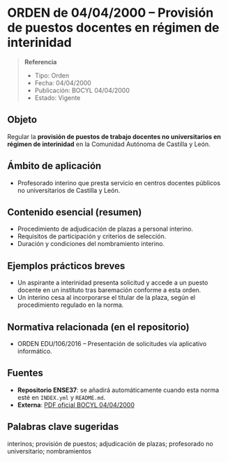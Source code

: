 # ORDEN de 04/04/2000 – Provisión de puestos docentes en régimen de interinidad

> **Referencia**
> - Tipo: Orden  
> - Fecha: 04/04/2000  
> - Publicación: BOCYL 04/04/2000  
> - Estado: Vigente  

## Objeto
Regular la **provisión de puestos de trabajo docentes no universitarios en régimen de interinidad** en la Comunidad Autónoma de Castilla y León.

## Ámbito de aplicación
- Profesorado interino que presta servicio en centros docentes públicos no universitarios de Castilla y León.  

## Contenido esencial (resumen)
- Procedimiento de adjudicación de plazas a personal interino.  
- Requisitos de participación y criterios de selección.  
- Duración y condiciones del nombramiento interino.  

## Ejemplos prácticos breves
- Un aspirante a interinidad presenta solicitud y accede a un puesto docente en un instituto tras baremación conforme a esta orden.  
- Un interino cesa al incorporarse el titular de la plaza, según el procedimiento regulado en la norma.  

## Normativa relacionada (en el repositorio)
- ORDEN EDU/106/2016 – Presentación de solicitudes vía aplicativo informático.  

## Fuentes
- **Repositorio ENSE37**: se añadirá automáticamente cuando esta norma esté en `INDEX.yml` y `README.md`.  
- **Externa**: [PDF oficial BOCYL 04/04/2000](https://www.educa.jcyl.es/es/informacion/normativa-educacion/educacion-universitaria-1e800/profesorado-personal-centros-docentes-inspeccion-educativa/orden-4-abril-2000-consejeria-educacion-cultura-regula-prov.ficheros/315655-O_2000_04_04.pdf)  

## Palabras clave sugeridas
interinos; provisión de puestos; adjudicación de plazas; profesorado no universitario; nombramientos
